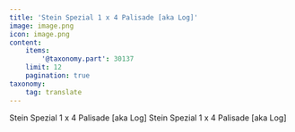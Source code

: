 ```yaml
---
title: 'Stein Spezial 1 x 4 Palisade [aka Log]'
image: image.png
icon: image.png
content:
    items:
        '@taxonomy.part': 30137
    limit: 12
    pagination: true
taxonomy:
    tag: translate
---
```


Stein Spezial 1 x 4 Palisade [aka Log]
Stein Spezial 1 x 4 Palisade [aka Log]
